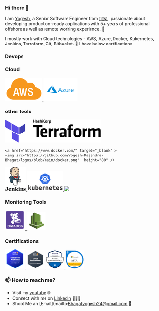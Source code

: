 ### Hi there 👋

<!--
**Bhagatyogesh/Bhagatyogesh** is a ✨ _special_ ✨ repository because its `README.md` (this file) appears on your GitHub profile.
-->

I am [Yogesh](https://www.linkedin.com/in/yogesh-bhagat-264155229/), a Senior Software Engineer from [🇮🇳 ](https://en.wikipedia.org/wiki/India)&nbsp; passionate about developing production-ready applications with 5+ years of professional offshore as well as remote working experience. 🎯

I mostly work with Cloud technologies - AWS, Azure, Docker, Kubernetes, Jenkins, Terraform, Git, Bitbucket. 🚀
I have below certifications

### Devops 

### Cloud
  
 <p float="left">
  <a href="https://aws.amazon.com/" target="_blank" >
    <img src="https://github.com/Yogesh-Rajendra-Bhagat/logos/blob/main/aws.png"  height="75" />
  </a> 
  <a href="https://portal.azure.com/" target="_blank" >
    <img src="https://github.com/Yogesh-Rajendra-Bhagat/logos/blob/main/azure.png"  height="75" />
  </a>
 </p>

### other tools

<p float="left">
  </a>
  <a href="https://terraform.io/" target="_blank" >
    <img src="https://github.com/Yogesh-Rajendra-Bhagat/logos/blob/main/terraform.png"  height="75" />
  </a>
  
    <a href="https://www.docker.com/" target="_blank" >
    <img src="https://github.com/Yogesh-Rajendra-Bhagat/logos/blob/main/docker.png"  height="80" /> 
  </a>
  
  <a href="https://www.jenkins.io/doc/tutorials/" target="_blank" >
    <img src="https://github.com/Yogesh-Rajendra-Bhagat/logos/blob/main/jenkins.png"  height="80" /> 
  </a>
  
  <a href="https://kubernetes.io/" target="_blank" >
    <img src="https://github.com/Yogesh-Rajendra-Bhagat/logos/blob/main/kubernetes.png"  height="65" />
  
  <a href="https://python.org/" target="_blank" >
    <img src="https://media1.giphy.com/media/KAq5w47R9rmTuvWOWa/giphy.gif"  height="90" />
  </a>
 </p>


### Monitoring Tools
<p>
  <a href="https://www.datadoghq.com/" target="_blank" >
    <img src="https://github.com/Yogesh-Rajendra-Bhagat/logos/blob/main/data_dog.png" height="65" />
  </a>
  <a href="" target="_blank" >
    <img src="" height="60" />
  </a>
    <a href="https://www.postgresql.org" target="_blank" >
    <img src="https://github.com/Yogesh-Rajendra-Bhagat/logos/blob/main/cloud_watch.png" height="60" />
  </a>
  </a>

  </p>

### Certifications

<p>
<a href="https://aws.amazon.com/certification/" target="_blank" >
    <img src="https://github.com/Yogesh-Rajendra-Bhagat/logos/blob/main/Cloud_solution_Architect.png" height="65" />
  </a>
  <a href="https://aws.amazon.com/certification/" target="_blank" >
    <img src="https://github.com/Yogesh-Rajendra-Bhagat/logos/blob/main/Cloud_practitioner.png" height="60" />
  </a>
    <a href="hhttps://azure.microsoft.com/en-us/resources/training-and-certifications#self-directed-training" target="_blank" >
    <img src="https://github.com/Yogesh-Rajendra-Bhagat/logos/blob/main/Azure_fundamentals.png" height="60" />
  </a>
  </a>
    <a href="https://azure.microsoft.com/en-us/resources/training-and-certifications#self-directed-training" target="_blank" >
    <img src="https://github.com/Yogesh-Rajendra-Bhagat/logos/blob/main/mta.png" height="60" />
  </a>
  
</p>


### 📫 How to reach me?

 - Visit my [youtube](https://www.youtube.com/@Know_Basics) 🌐
 - Connect with me on [LinkedIn](https://www.linkedin.com/in/yogesh-bhagat-264155229/) 👨🏻‍💻
 - Shoot Me an [Email](mailto:Bhagatyogesh24@gmail.com 💌

